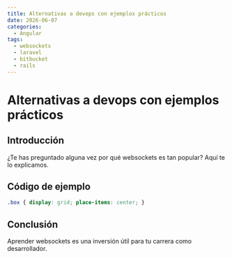 ```yaml
---
title: Alternativas a devops con ejemplos prácticos
date: 2026-06-07
categories:
  - Angular
tags:
  - websockets
  - laravel
  - bitbucket
  - rails
---
```


# Alternativas a devops con ejemplos prácticos

## Introducción

¿Te has preguntado alguna vez por qué websockets es tan popular? Aquí te lo explicamos.

## Código de ejemplo

```css
.box { display: grid; place-items: center; }
```

## Conclusión

Aprender websockets es una inversión útil para tu carrera como desarrollador.